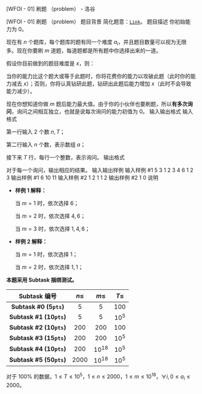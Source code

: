 



[WFOI - 01]  刷题 （problem） - 洛谷














[WFOI - 01]  刷题 （problem）
题目背景
简化题意：[$\texttt{Link}$](https://www.luogu.com.cn/paste/ievt77rm)。
题目描述
你初始能力为 $0$。

现在有 $n$ 个题库，每个题库的题有同一个难度 $a_i$，并且题目数量可以视为无限多。现在你要刷 $m$ 道题，每道题都是所有题中你选择出来的一道。

假设你目前做到的题目难度是 $x$，则：

当你的能力比这个题大或等于此题时，你将花费你的能力以攻破此题（此时你的能力减去 $x$）；否则，你将认真钻研此题，钻研出此题后能力增加 $x$（此时不会导致能力减少）。

现在你想知道你做 $m$ 题后能力最大值。由于你的小伙伴也要刷题，所以**有多次询问**，询问之间相互独立，也就是说每次询问的能力初值为 $0$。
输入输出格式
输入格式

第一行输入 $2$ 个数 $n,T$；

第二行输入 $n$ 个数，表示数组 $a$；

接下来 $T$ 行，每行一个整数，表示询问。
输出格式

对于每一个询问，输出相应的结果。
输入输出样例
输入样例 #1
5 3
1 2 3 4 6
1
2
3
输出样例 #1
6
10
11
输入样例 #2
1 2
1
1
2
输出样例 #2
1
0
说明
- **样例 $1$ 解释：**
	
    当 $m=1$ 时，依次选择 $6$；

	当 $m=2$ 时，依次选择 $4,6$；
    
    当 $m=3$ 时，依次选择 $1,4,6$；
- **样例 $2$ 解释：** 

    当 $m=1$ 时，依次选择 $1$；

	当 $m=2$ 时，依次选择 $1,1$；

**本题采用 Subtask 捆绑测试。**

  Subtask 编号 | $n\le$ | $m\le$ | $T\le$
  :-: | :-: | :-: | :-: |
  **Subtask #0 ($5\texttt{pts}$)** | $5$ | $5$ | $100$ |
  **Subtask #1 ($10\texttt{pts}$)** | $5$ | $5$ | $10^5$ |
  **Subtask #2 ($10\texttt{pts}$)** | $200$ | $200$ | $100$ |
  **Subtask #3 ($15\texttt{pts}$)** | $200$ | $200$ | $10^5$ |
  **Subtask #4 ($10\texttt{pts}$)** | $200$ | $10^{18}$ | $10^5$ |
  **Subtask #5 ($50\texttt{pts}$)** | $2000$ | $10^{18}$ | $10^5$ |
  
对于 $100\%$ 的数据，$1 \le T \le 10^5$，$1 \le n\le 2000$，$1 \le m \le 10^{18}$，$\forall i,0 \le a_i \le 2000$。






